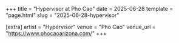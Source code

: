 +++
title = "Hypervisor at Pho Cao"
date = 2025-06-28
template = "page.html"
slug = "2025-06-28-hypervisor"

[extra]
artist = "Hypervisor"
venue = "Pho Cao"
venue_url = "https://www.phocaoarizona.com/"
+++
